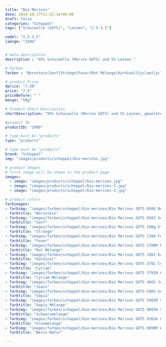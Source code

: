 ```yaml
---
title: "Bio Merinos"
date: 2019-10-17T11:22:16+06:00
draft: false
categories: "Schoppel"
tags: ["Schurwolle (GOTS)", "Leinen", "2.5-3.5"]

nadel: "2,5-3,5" 
laenge: "150m"	


# meta description
description : "95% Schurwolle (Merino GOTS) und 5% Leinen "

# Farben
farben : "Bernstein|Senf|Stränge|Feuer|Rot Mélange|Kardinal|Cyclam|Cyclam Mélange|Jeans|Sepia|Sepia Mélange|Schwarzmelange|Graumelange|Weiss-Natur"

# product Price
dprice: "7,50"
price: "7.5"
priceBefore: " "
menge: "50g"

# Product Short Description
shortDescription: "95% Schurwolle (Merino GOTS) und 5% Leinen, gewalktes und weiches Allround-Garn"

#product ID
productID: "2009"

# type must be "products"
type: "products"

# type must be "products"
brand: "Schoppel"
img: "images/products/schoppel/bio-merinos.jpg"   

# product Images
# first image will be shown in the product page
images:
  - image: "images/products/schoppel/bio-merinos.jpg"
  - image: "images/products/schoppel/bio-merinos-2.jpg"
  - image: "images/products/schoppel/bio-merinos-3.jpg"

# product colors
farbimages:
- farbimg: "images/farben/schoppel/bio-merinos/Bio Merinos GOTS 0500 Bernstein.jpg"	
  farbtitle: "Bernstein"
- farbimg: "images/farben/schoppel/bio-merinos/Bio Merinos GOTS 0583 Senf.jpg"	
  farbtitle: "Senf"
- farbimg: "images/farben/schoppel/bio-merinos/Bio Merinos GOTS 100g Stränge.jpg"	
  farbtitle: "Stränge"
- farbimg: "images/farben/schoppel/bio-merinos/Bio Merinos GOTS 1390 Feuer.jpg"	
  farbtitle: "Feuer"
- farbimg: "images/farben/schoppel/bio-merinos/Bio Merinos GOTS 1390M Rot Mélange.jpg"	
  farbtitle: "Rot Mélange"
- farbimg: "images/farben/schoppel/bio-merinos/Bio Merinos GOTS 1881 Kardinal.jpg"	
  farbtitle: "Kardinal"
- farbimg: "images/farben/schoppel/bio-merinos/Bio Merinos GOTS 3791 Cyclam.jpg"	
  farbtitle: "Cyclam"
- farbimg: "images/farben/schoppel/bio-merinos/Bio Merinos GOTS 3791M Cyclam Mélange.jpg"	
  farbtitle: "Cyclam Mélange"
- farbimg: "images/farben/schoppel/bio-merinos/Bio Merinos GOTS 4665 Jeans.jpg"	
  farbtitle: "Jeans"
- farbimg: "images/farben/schoppel/bio-merinos/Bio Merinos GOTS 5985 Sepia.jpg"	
  farbtitle: "Sepia"
- farbimg: "images/farben/schoppel/bio-merinos/Bio Merinos GOTS 5985M Sepia Mélange.jpg"	
  farbtitle: "Sepia Mélange"
- farbimg: "images/farben/schoppel/bio-merinos/Bio Merinos GOTS 9093m Schwarzmelange.jpg"	
  farbtitle: "Schwarzmelange"
- farbimg: "images/farben/schoppel/bio-merinos/Bio Merinos GOTS 9263m Graumelange.jpg"	
  farbtitle: "Graumelange"
- farbimg: "images/farben/schoppel/bio-merinos/Bio Merinos GOTS 9899M Weiss-Natur.jpg"	
  farbtitle: "Weiss-Natur"

---
```



